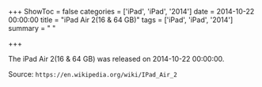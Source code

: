 +++
ShowToc = false
categories = ['iPad', 'iPad', '2014']
date = 2014-10-22 00:00:00
title = "iPad Air 2(16 & 64 GB)"
tags = ['iPad', 'iPad', '2014']
summary = " "

+++

The iPad Air 2(16 & 64 GB) was released on 2014-10-22 00:00:00.

Source: `https://en.wikipedia.org/wiki/IPad_Air_2`


